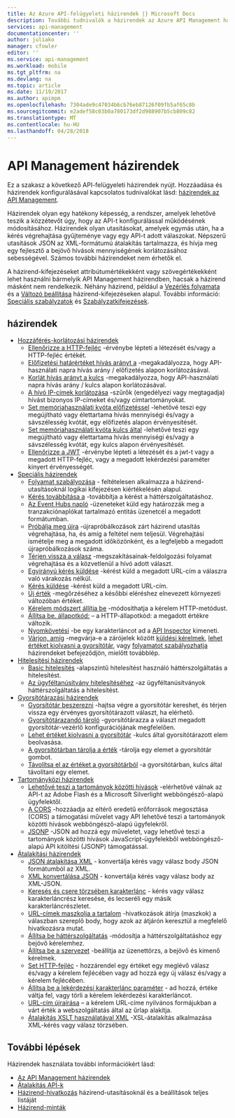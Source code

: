 ```yaml
---
title: Az Azure API-felügyeleti házirendek |} Microsoft Docs
description: További tudnivalók a házirendek az Azure API Management használható.
services: api-management
documentationcenter: ''
author: juliako
manager: cfowler
editor: ''
ms.service: api-management
ms.workload: mobile
ms.tgt_pltfrm: na
ms.devlang: na
ms.topic: article
ms.date: 11/19/2017
ms.author: apimpm
ms.openlocfilehash: 7304ade9c47034b6cb76eb87126f09fb5af65c8b
ms.sourcegitcommit: e2adef58c03b0a780173df2d988907b5cb809c82
ms.translationtype: MT
ms.contentlocale: hu-HU
ms.lasthandoff: 04/28/2018
---
```

# <a name="api-management-policies"></a>API Management házirendek
Ez a szakasz a következő API-felügyeleti házirendek nyújt. Hozzáadása és házirendek konfigurálásával kapcsolatos tudnivalókat lásd: [házirendek az API Management](api-management-howto-policies.md).  
  
 Házirendek olyan egy hatékony képesség, a rendszer, amelyek lehetővé teszik a közzétevőt úgy, hogy az API-t konfigurálással működésének módosításához. Házirendek olyan utasításokat, amelyek egymás után, ha a kérés végrehajtása gyűjteménye vagy egy API-t adott válaszokat. Népszerű utasítások JSON az XML-formátumú átalakítás tartalmazza, és hívja meg egy fejlesztő a bejövő hívások mennyiségének korlátozásához sebességével. Számos további házirendeket nem érhetők el.  
  
 A házirend-kifejezéseket attribútumértékekként vagy szövegértékekként lehet használni bármelyik API Management házirendben, hacsak a házirend másként nem rendelkezik. Néhány házirend, például a [Vezérlés folyamata](api-management-advanced-policies.md#choose) és a [Változó beállítása](api-management-advanced-policies.md#set-variable) házirend-kifejezéseken alapul. További információ: [Speciális szabályzatok](api-management-advanced-policies.md#AdvancedPolicies) és [Szabályzatkifejezések](api-management-policy-expressions.md).  
  
##  <a name="ProxyPolicies"></a> házirendek  
  
-   [Hozzáférés-korlátozási házirendek](api-management-access-restriction-policies.md#AccessRestrictionPolicies)  
    -   [Ellenőrizze a HTTP-fejléc](api-management-access-restriction-policies.md#CheckHTTPHeader) -érvénybe lépteti a létezését és/vagy a HTTP-fejléc értékét.  
    -   [Előfizetési határértéket hívás arányt a](api-management-access-restriction-policies.md#LimitCallRate) -megakadályozza, hogy API-használati napra hívás arány / előfizetés alapon korlátozásával.  
    -   [Korlát hívás arányt a kulcs](api-management-access-restriction-policies.md#LimitCallRateByKey) -megakadályozza, hogy API-használati napra hívás arány / kulcs alapon korlátozásával.  
    -   [A hívó IP-címek korlátozása](api-management-access-restriction-policies.md#RestrictCallerIPs) -szűrők (engedélyezi vagy megtagadja) hívást bizonyos IP-címeket és/vagy címtartományokat.  
    -   [Set memóriahasználati kvóta előfizetéssel](api-management-access-restriction-policies.md#SetUsageQuota) -lehetővé teszi egy megújítható vagy élettartama hívás mennyiségi és/vagy a sávszélesség kvótát, egy előfizetés alapon érvényesítését.  
    -   [Set memóriahasználati kvóta kulcs által](api-management-access-restriction-policies.md#SetUsageQuotaByKey) -lehetővé teszi egy megújítható vagy élettartama hívás mennyiségi és/vagy a sávszélesség kvótát, egy kulcs alapon érvényesítését.  
    -   [Ellenőrizze a JWT](api-management-access-restriction-policies.md#ValidateJWT) -érvénybe lépteti a létezését és a jwt-t vagy a megadott HTTP-fejléc, vagy a megadott lekérdezési paraméter kinyert érvényességét.  
-   [Speciális házirendek](api-management-advanced-policies.md#AdvancedPolicies)  
    -   [Folyamat szabályozása](api-management-advanced-policies.md#choose) - feltételesen alkalmazza a házirend-utasításoknál logikai kifejezésen kiértékelésén alapul.  
    -   [Kérés továbbítása a](api-management-advanced-policies.md#ForwardRequest) -továbbítja a kérést a háttérszolgáltatáshoz.  
    -   [Az Event Hubs napló](api-management-advanced-policies.md#log-to-eventhub) -üzeneteket küld egy határozzák meg a tranzakciónaplókat tartalmazó entitás üzenetcél a megadott formátumban.  
    -   [Próbálja meg újra](api-management-advanced-policies.md#Retry) -újrapróbálkozások zárt házirend utasítás végrehajtása, ha, és amíg a feltétel nem teljesül. Végrehajtási ismételje meg a megadott időközönként, és a legfeljebb a megadott újrapróbálkozások száma.  
    -   [Térjen vissza a válasz](api-management-advanced-policies.md#ReturnResponse) -megszakításainak-feldolgozási folyamat végrehajtása és a közvetlenül a hívó adott választ.  
    -   [Egyirányú kérés küldése](api-management-advanced-policies.md#SendOneWayRequest) -kérést küld a megadott URL-cím a válaszra való várakozás nélkül.  
    -   [Kérés küldése](api-management-advanced-policies.md#SendRequest) -kérést küld a megadott URL-cím.  
    -   [Új érték](api-management-advanced-policies.md#set-variable) -megőrzéséhez a későbbi eléréshez elnevezett környezeti változóban értéket.  
    -   [Kérelem módszert állítja be](api-management-advanced-policies.md#SetRequestMethod) -módosíthatja a kérelem HTTP-metódust.  
    -   [Állítsa be. állapotkód:](api-management-advanced-policies.md#SetStatus) – a HTTP-állapotkód: a megadott értékre változik.  
    -   [Nyomkövetési](api-management-advanced-policies.md#Trace) -be egy karakterláncot ad a [API Inspector](https://azure.microsoft.com/documentation/articles/api-management-howto-api-inspector/) kimeneti.  
    -   [Várjon, amíg](api-management-advanced-policies.md#Wait) -megvárja-e a zárójelek között [küldési kérelmek](api-management-advanced-policies.md#SendRequest), [lehet értéket kiolvasni a gyorsítótár](api-management-caching-policies.md#GetFromCacheByKey), vagy [folyamatot szabályozhatja](api-management-advanced-policies.md#choose) házirendeket befejeződjön, mielőtt továbblép.  
-   [Hitelesítési házirendek](api-management-authentication-policies.md#AuthenticationPolicies)  
    -   [Basic hitelesítés](api-management-authentication-policies.md#Basic) -alapszintű hitelesítést használó háttérszolgáltatás a hitelesítést.  
    -   [Az ügyféltanúsítvány hitelesítéséhez](api-management-authentication-policies.md#ClientCertificate) -az ügyféltanúsítványok háttérszolgáltatás a hitelesítést.  
-   [Gyorsítótárazási házirendek](api-management-caching-policies.md#CachingPolicies)  
    -   [Gyorsítótár beszerezni](api-management-caching-policies.md#GetFromCache) -hajtsa végre a gyorsítótár kereshet, és térjen vissza egy érvényes gyorsítótárazott választ, ha elérhető.  
    -   [Gyorsítótárazandó tároló](api-management-caching-policies.md#StoreToCache) -gyorsítótárazza a választ megadott gyorsítótár-vezérlő konfigurációjának megfelelően.  
    -   [Lehet értéket kiolvasni a gyorsítótár](api-management-caching-policies.md#GetFromCacheByKey) -kulcs által gyorsítótárazott elem beolvasása.  
    -   [A gyorsítótárban tárolja a érték](api-management-caching-policies.md#StoreToCacheByKey) -tárolja egy elemet a gyorsítótár gombot.  
    -   [Távolítsa el az értéket a gyorsítótárból](api-management-caching-policies.md#RemoveCacheByKey) -a gyorsítótárban, kulcs által távolítani egy elemet.  
-   [Tartományközi házirendek](api-management-cross-domain-policies.md#CrossDomainPolicies)  
    -   [Lehetővé teszi a tartományok közötti hívások](api-management-cross-domain-policies.md#AllowCrossDomainCalls) -elérhetővé válnak az API-t az Adobe Flash és a Microsoft Silverlight webböngésző-alapú ügyfelektől.  
    -   [A CORS](api-management-cross-domain-policies.md#CORS) -hozzáadja az eltérő eredetű erőforrások megosztása (CORS) a támogatási művelet vagy API lehetővé teszi a tartományok közötti hívások webböngésző-alapú ügyfelekről.  
    -   [JSONP](api-management-cross-domain-policies.md#JSONP) -JSON ad hozzá egy műveletet, vagy lehetővé teszi a tartományok közötti hívások JavaScript-ügyfelekből webböngésző-alapú API kitöltési (JSONP) támogatással.  
-   [Átalakítási házirendek](api-management-transformation-policies.md#TransformationPolicies)  
    -   [JSON átalakítása XML](api-management-transformation-policies.md#ConvertJSONtoXML) - konvertálja kérés vagy válasz body JSON formátumból az XML.  
    -   [XML konvertálása JSON](api-management-transformation-policies.md#ConvertXMLtoJSON) - konvertálja kérés vagy válasz body az XML-JSON.  
    -   [Keresés és csere törzsében karakterlánc](api-management-transformation-policies.md#Findandreplacestringinbody) - kérés vagy válasz karakterláncrész keresése, és lecseréli egy másik karakterláncrészletet.  
    -   [URL-címek maszkolja a tartalom](api-management-transformation-policies.md#MaskURLSContent) -hivatkozások átírja (maszkok) a válaszban szereplő body, hogy azok az átjárón keresztül a megfelelő hivatkozásra mutat.  
    -   [Állítsa be háttérszolgáltatás](api-management-transformation-policies.md#SetBackendService) -módosítja a háttérszolgáltatáshoz egy bejövő kérelemhez.  
    -   [Állítsa be a szervezet](api-management-transformation-policies.md#SetBody) -beállítja az üzenettörzs, a bejövő és kimenő kérelmek.  
    -   [Set HTTP-fejléc](api-management-transformation-policies.md#SetHTTPheader) - hozzárendel egy értéket egy meglévő válasz és/vagy a kérelem fejlécében vagy ad hozzá egy új válasz és/vagy a kérelem fejlécében.  
    -   [Állítsa be a lekérdezési karakterlánc paraméter](api-management-transformation-policies.md#SetQueryStringParameter) - ad hozzá, értéke váltja fel, vagy törli a kérelem lekérdezési karakterláncot.  
    -   [URL-cím újraírása](api-management-transformation-policies.md#RewriteURL) – a kérelem URL-címe nyilvános formájukban a várt érték a webszolgáltatás által az űrlap alakítja.  
    -   [Átalakítás XSLT használatával XML](api-management-transformation-policies.md#XSLTransform) -XSL-átalakítás alkalmazása XML-kérés vagy válasz törzsében.  



## <a name="next-steps"></a>További lépések
Házirendek használata további információkért lásd:

+ [Az API Management házirendek](api-management-howto-policies.md)
+ [Átalakítás API-k](transform-api.md)
+ [Házirend-hivatkozás](api-management-policy-reference.md) házirend-utasításoknál és a beállítások teljes listáját
+ [Házirend-minták](policy-samples.md)   
